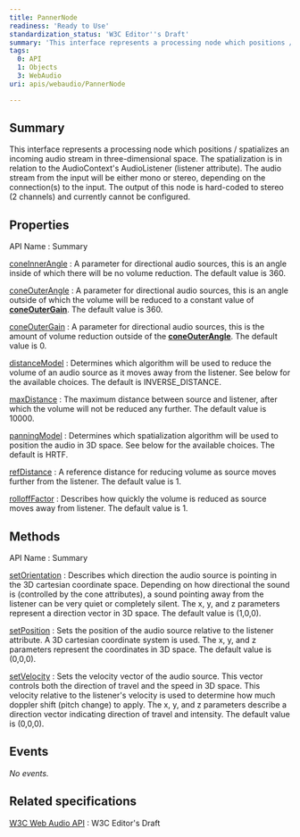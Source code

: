 ```yaml
---
title: PannerNode
readiness: 'Ready to Use'
standardization_status: 'W3C Editor''s Draft'
summary: 'This interface represents a processing node which positions / spatializes an incoming audio stream in three-dimensional space. The spatialization is in relation to the AudioContext''s AudioListener (listener attribute). The audio stream from the input will be either mono or stereo, depending on the connection(s) to the input. The output of this node is hard-coded to stereo (2 channels) and currently cannot be configured.'
tags:
  0: API
  1: Objects
  3: WebAudio
uri: apis/webaudio/PannerNode

---
```

## <span>Summary</span>

This interface represents a processing node which positions / spatializes an incoming audio stream in three-dimensional space. The spatialization is in relation to the AudioContext's AudioListener (listener attribute). The audio stream from the input will be either mono or stereo, depending on the connection(s) to the input. The output of this node is hard-coded to stereo (2 channels) and currently cannot be configured.

## <span>Properties</span>

API Name
:   Summary

[coneInnerAngle](/apis/webaudio/PannerNode/coneInnerAngle)
:   A parameter for directional audio sources, this is an angle inside of which there will be no volume reduction. The default value is 360.

[coneOuterAngle](/apis/webaudio/PannerNode/coneOuterAngle)
:   A parameter for directional audio sources, this is an angle outside of which the volume will be reduced to a constant value of [**coneOuterGain**](/apis/webaudio/PannerNode/coneOuterGain). The default value is 360.

[coneOuterGain](/apis/webaudio/PannerNode/coneOuterGain)
:   A parameter for directional audio sources, this is the amount of volume reduction outside of the [**coneOuterAngle**](/apis/webaudio/PannerNode/coneOuterAngle). The default value is 0.

[distanceModel](/apis/webaudio/PannerNode/distanceModel)
:   Determines which algorithm will be used to reduce the volume of an audio source as it moves away from the listener. See below for the available choices. The default is INVERSE\_DISTANCE.

[maxDistance](/apis/webaudio/PannerNode/maxDistance)
:   The maximum distance between source and listener, after which the volume will not be reduced any further. The default value is 10000.

[panningModel](/apis/webaudio/PannerNode/panningModel)
:   Determines which spatialization algorithm will be used to position the audio in 3D space. See below for the available choices. The default is HRTF.

[refDistance](/apis/webaudio/PannerNode/refDistance)
:   A reference distance for reducing volume as source moves further from the listener. The default value is 1.

[rolloffFactor](/apis/webaudio/PannerNode/rolloffFactor)
:   Describes how quickly the volume is reduced as source moves away from listener. The default value is 1.

## <span>Methods</span>

API Name
:   Summary

[setOrientation](/apis/webaudio/PannerNode/setOrientation)
:   Describes which direction the audio source is pointing in the 3D cartesian coordinate space. Depending on how directional the sound is (controlled by the cone attributes), a sound pointing away from the listener can be very quiet or completely silent. The x, y, and z parameters represent a direction vector in 3D space. The default value is (1,0,0).

[setPosition](/apis/webaudio/PannerNode/setPosition)
:   Sets the position of the audio source relative to the listener attribute. A 3D cartesian coordinate system is used. The x, y, and z parameters represent the coordinates in 3D space. The default value is (0,0,0).

[setVelocity](/apis/webaudio/PannerNode/setVelocity)
:   Sets the velocity vector of the audio source. This vector controls both the direction of travel and the speed in 3D space. This velocity relative to the listener's velocity is used to determine how much doppler shift (pitch change) to apply. The x, y, and z parameters describe a direction vector indicating direction of travel and intensity. The default value is (0,0,0).

## <span>Events</span>

*No events.*

## <span>Related specifications</span>

[W3C Web Audio API](http://webaudio.github.io/web-audio-api/)
:   W3C Editor's Draft
